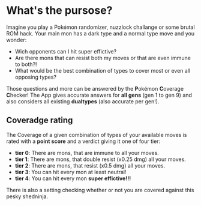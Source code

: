 # What's the pursose?
Imagine you play a Pokémon randomizer, nuzzlock challange or some brutal ROM hack. Your main mon has a dark type and a normal type move and you wonder:
- Wich opponents can I hit super effictive?
- Are there mons that can resist both my moves or that are even immune to both?!
- What would be the best combination of types to cover most or even all opposing types?

Those questions and more can be answered by the **P**okémon **C**overage **C**hecker!
The App gives accurate answers for **all gens** (gen 1 to gen 9) and also considers all existing **dualtypes** (also accurate per gen!).
## Coveradge rating
The Coverage of a given combination of types of your available moves is rated with a **point score** and a verdict giving it one of four tier:
- **tier 0**: There are mons, that are immune to all your moves.
- **tier 1**: There are mons, that double resist (x0.25 dmg) all your moves.
- **tier 2**: There are mons, that resist (x0.5 dmg) all your moves.
- **tier 3**: You can hit every mon at least neutral!
- **tier 4**: You can hit every mon **super effictive!!!**

There is also a setting checking whether or not you are covered against this pesky shedninja.
